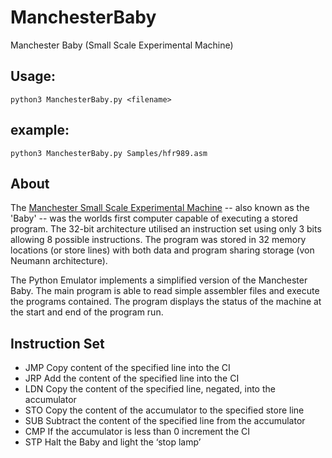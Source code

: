 # ManchesterBaby
Manchester Baby (Small Scale Experimental Machine)

## Usage: 
	python3 ManchesterBaby.py <filename>
## example: 
	python3 ManchesterBaby.py Samples/hfr989.asm

## About

The [Manchester Small Scale Experimental Machine](https://en.wikipedia.org/wiki/Manchester_Small-Scale_Experimental_Machine) -- also known as the 'Baby' -- was the worlds first computer capable of executing a stored program.  The 32-bit architecture utilised an instruction set using only 3 bits allowing 8 possible instructions.  The program was stored in 32 memory locations (or store lines) with both data and program sharing storage (von Neumann architecture).

The Python Emulator implements a simplified version of the Manchester Baby.  The main program is able to read simple assembler files and execute the programs contained.  The program displays the status of the machine at the start and end of the program run.


## Instruction Set
* JMP Copy content of the specified line into the CI
* JRP Add the content of the specified line into the CI
* LDN Copy the content of the specified line, negated, into the accumulator
* STO Copy the content of the accumulator to the specified store line
* SUB Subtract the content of the specified line from the accumulator
* CMP If the accumulator is less than 0 increment the CI
* STP Halt the Baby and light the ‘stop lamp’

